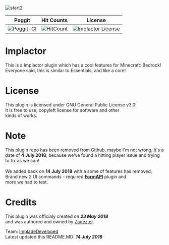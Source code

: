 ![start2](https://cdn.discordapp.com/attachments/442624759985864714/454906888472231946/ReadMD.png)

| Poggit | Hit Counts | License |
| :-----: | :-----: | :-----: |
[![Poggit-CI](https://poggit.pmmp.io/ci.badge/ImpladeDeveloped/Implactor/Implactor/Implade)](https://poggit.pmmp.io/ci/ImpladeDeveloped/Implactor) | [![HitCount](http://hits.dwyl.io/ImpladeDeveloped/Implactor.svg)](http://hits.dwyl.io/ImpladeDeveloped/Implactor) | [![Implactor License](https://img.shields.io/github/license/ImpladeDeveloped/Implactor.svg?label=License)](LICENSE)


# Implactor
This is a Implactor plugin which has a cool features for Minecraft: Bedrock!<br>
Everyone said, this is similar to Essentials, and like a core!

# License
This plugin is licensed under GNU General Public License v3.0!<br>
It is free to use, copyleft license for software and other<br>
kinds of works.

# Note
This plugin repo has been removed from Github, maybe I'm not wrong, it's a date of **4 July 2018**,
because we've found a hitting player issue and trying to fix as we can!<br>
<br>
We added back on **14 July 2018** with a some of features has removed,<br>
Brand new 2 UI commands - required **[FormAPI](http://github.com/jojoe77777/FormAPI)** plugin and<br>
more we had to test.

# Credits
This plugin was officialy created on ***23 May 2018***<br>
and was authored and owned by [Zadezter](http://github.com/Zadezter).

Team: [ImpladeDeveloped](http://github.com/ImpladeDeveloped/Implactor)<br>
Latest updated this README.MD: ***14 July 2018***








